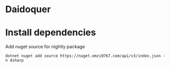 # Daidoquer

# Install dependencies

Add nuget source for nightly package

```
dotnet nuget add source https://nuget.emzi0767.com/api/v3/index.json -n dsharp
```
